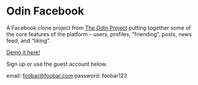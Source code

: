 <h1>Odin Facebook</h1>

A Facebook clone project from 
<a href="www.theodinproject.com/ruby-on-rails/final-project">The Odin Project</a> putting together some of the core features of the platform – users, profiles, “friending”, posts, news feed, and “liking”.

<a href="https://stark-plains-3767.herokuapp.com/">Demo it here!</a> 

Sign up or use the guest account below.

email: foobar@foobar.com
password: foobar123